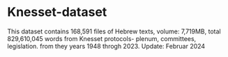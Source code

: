 # Knesset-dataset
This dataset contains 168,591	files of Hebrew texts, volume: 7,719MB, total 829,610,045 words from Knesset protocols- plenum, committees, legislation.
from they years 1948 throgh 2023.
Update: Februar 2024
